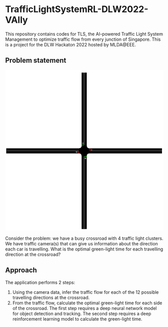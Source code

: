 # TrafficLightSystemRL-DLW2022-VAlly
This repository contains codes for TLS, the AI-powered Traffic Light System Management to optimize traffic flow from every junction of Singapore. This is a project for the DLW Hackaton 2022 hosted by MLDA@EEE.

## Problem statement
<p align="center"> <img src="controlling/Sample_Grid.png"/> </p>
Consider the problem: we have a busy crossroad with 4 traffic light clusters. We have traffic camera(s) that can give us information about the direction each car is travelling. What is the optimal green-light time for each travelling direction at the crossroad?

## Approach
The application performs 2 steps:
1. Using the camera data, infer the traffic flow for each of the 12 possible travelling directions at the crossroad.
2. From the traffic flow, calculate the optimal green-light time for each side of the crossroad.
The first step requires a deep neural network model for object detection and tracking. The second step requires a deep reinforcement learning model to calculate the green-light time.
